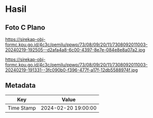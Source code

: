 # Hasil

## Foto C Plano

https://sirekap-obj-formc.kpu.go.id/4c3c/pemilu/ppwp/73/08/09/20/11/7308092011003-20240219-192505--d2afa4a8-6c00-4397-8e7e-084e8e8a07a2.jpg

https://sirekap-obj-formc.kpu.go.id/4c3c/pemilu/ppwp/73/08/09/20/11/7308092011003-20240219-191331--3fc090b0-f396-477f-a17f-12db5588974f.jpg


## Metadata

| Key        | Value               |
| ---------- | ------------------- |
| Time Stamp | 2024-02-20 19:00:00 |



